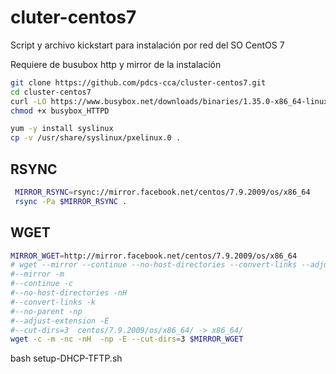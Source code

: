 # cluter-centos7
Script y archivo kickstart para instalación por red del SO CentOS 7

Requiere de busubox http  y mirror de la instalación

~~~bash
git clone https://github.com/pdcs-cca/cluster-centos7.git
cd cluster-centos7
curl -LO https://www.busybox.net/downloads/binaries/1.35.0-x86_64-linux-musl/busybox_HTTPD
chmod +x busybox_HTTPD
~~~

~~~bash
yum -y install syslinux
cp -v /usr/share/syslinux/pxelinux.0 .
~~~

## RSYNC
~~~bash
 MIRROR_RSYNC=rsync://mirror.facebook.net/centos/7.9.2009/os/x86_64
 rsync -Pa $MIRROR_RSYNC .
~~~

## WGET
~~~bash
MIRROR_WGET=http://mirror.facebook.net/centos/7.9.2009/os/x86_64
# wget --mirror --continue --no-host-directories --convert-links --adjust-extension  --no-parent $MIRROR
#--mirror -m 
#--continue -c 
#--no-host-directories -nH
#--convert-links -k
#--no-parent -np
#--adjust-extension -E 
#--cut-dirs=3  centos/7.9.2009/os/x86_64/ -> x86_64/
wget -c -m -nc -nH  -np -E --cut-dirs=3 $MIRROR_WGET
~~~

bash setup-DHCP-TFTP.sh
